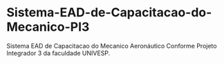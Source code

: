 # Sistema-EAD-de-Capacitacao-do-Mecanico-PI3
Sistema EAD de Capacitacao do Mecanico Aeronáutico Conforme Projeto Integrador 3 da faculdade UNIVESP.
